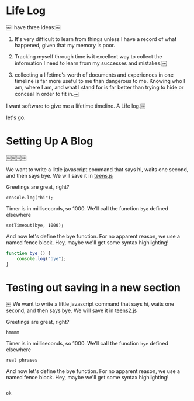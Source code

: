 # Life Log
 
 ￼I have three ideas:￼
 
 1) It's very difficult to learn from things unless I have a record of what happened, given that my memory is poor.
 2. Tracking myself through time is it excellent way to collect the information I need to learn from my successes and mistakes.￼
 
 3.  collecting a lifetime's worth of documents and experiences in one timeline is far more useful to me than dangerous to me.  Knowing who I am, where I am, and what I stand for is far better than trying to hide or conceal In order to fit in.￼
 
 I want software to give me a lifetime timeline.  A Life log.￼
 
 let's go.
 
 # Setting Up A Blog
 ￼￼￼￼ 
 

We want to write a little javascript command that says hi, waits one second,
and then says bye. We will save it in [teens.js](# "save:")

Greetings are great, right?

    console.log("hi");

Timer is in milliseconds, so 1000. We'll call the function `bye` defined
elsewhere

    setTimeout(bye, 1000);

And now let's define the bye function. For no apparent reason, we use a named
fence block. Hey, maybe we'll get some syntax highlighting!

```js
function bye () {
    console.log("bye");
}


```

# Testing out saving in a new section

￼ We want to write a little javascript command that says hi, waits one second,
and then says bye. We will save it in [teens2.js](# "save:")

Greetings are great, right?

    hmmmm

Timer is in milliseconds, so 1000. We'll call the function `bye` defined
elsewhere

    real phrases

And now let's define the bye function. For no apparent reason, we use a named
fence block. Hey, maybe we'll get some syntax highlighting!

```md

ok

```
